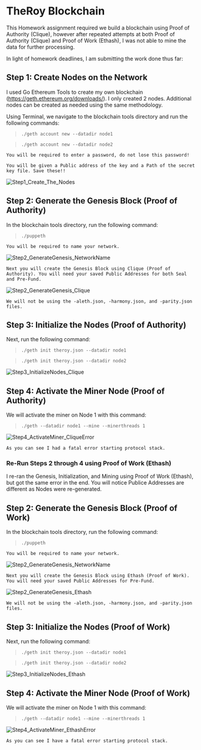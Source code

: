 # TheRoy Blockchain

This Homework assignment required we build a blockchain using Proof of Authority (Clique), however after repeated attempts at both Proof of Authority (Clique) and Proof of Work (Ethash), I was not able to mine the data for further processing.

In light of homework deadlines, I am submitting the work done thus far:

## Step 1: Create Nodes on the Network

I used Go Ethereum Tools to create my own blockchain (https://geth.ethereum.org/downloads/). I only created 2 nodes. Additional nodes can be created as needed using the same methodology.

Using Terminal, we navigate to the blockchain tools directory and run the following commands:

>```./geth account new --datadir node1```

>```./geth account new --datadir node2```

    You will be required to enter a password, do not lose this password!
    
    You will be given a Public address of the key and a Path of the secret key file. Save these!!
    
![Step1_Create_The_Nodes](./Images/Step1_Create_The_Nodes.png "Step 1 - Create the Nodes")

## Step 2: Generate the Genesis Block (Proof of Authority)

In the blockchain tools directory, run the following command:

>```./puppeth```

    You will be required to name your network.
    
![Step2_GenerateGenesis_NetworkName](./Images/Step2_GenerateGenesis_NetworkName.png "Step 2 - Network Name")

    Next you will create the Genesis Block using Clique (Proof of Authority). You will need your saved Public Addresses for both Seal and Pre-Fund.

![Step2_GenerateGenesis_Clique](./Images/Step2_GenerateGenesis_Clique.png "Step 2 - Generate Genesis Node (Proof of Authority)")

    We will not be using the -aleth.json, -harmony.json, and -parity.json files.
    

## Step 3: Initialize the Nodes (Proof of Authority)

Next, run the following command:

>```./geth init theroy.json --datadir node1```

>```./geth init theroy.json --datadir node2```


![Step3_InitializeNodes_Clique](./Images/Step3_InitializeNodes_Clique.png "Step 3 - Initialize the Nodes (Proof of Authority)")


## Step 4: Activate the Miner Node (Proof of Authority)

We will activate the miner on Node 1 with this command:

>```./geth --datadir node1 --mine --minerthreads 1```

![Step4_ActivateMiner_CliqueError](./Images/Step4_ActivateMiner_CliqueError.png "Step 4 - Activate Miner Node (Proof of Authority) - ERROR")

    As you can see I had a fatal error starting protocol stack. 

### Re-Run Steps 2 through 4 using Proof of Work (Ethash)

I re-ran the Genesis, Initialization, and Mining using Proof of Work (Ethash), but got the same error in the end. You will notice Publice Addresses are different as Nodes were re-generated.

## Step 2: Generate the Genesis Block (Proof of Work)

In the blockchain tools directory, run the following command:

>```./puppeth```

    You will be required to name your network.
    
![Step2_GenerateGenesis_NetworkName](./Images/Step2_GenerateGenesis_NetworkName.png "Step 2 - Network Name")

    Next you will create the Genesis Block using Ethash (Proof of Work). You will need your saved Public Addresses for Pre-Fund.

![Step2_GenerateGenesis_Ethash](./Images/Step2_GenerateGenesis_Ethash.png "Step 2 - Generate Genesis Node (Proof of Work)")

    We will not be using the -aleth.json, -harmony.json, and -parity.json files.
    

## Step 3: Initialize the Nodes (Proof of Work)

Next, run the following command:

>```./geth init theroy.json --datadir node1```

>```./geth init theroy.json --datadir node2```


![Step3_InitializeNodes_Ethash](./Images/Step3_InitializeNodes_Ethash.png "Step 3 - Initialize the Nodes (Proof of Work)")


## Step 4: Activate the Miner Node (Proof of Work)

We will activate the miner on Node 1 with this command:

>```./geth --datadir node1 --mine --minerthreads 1```

![Step4_ActivateMiner_EthashError](./Images/Step4_ActivateMiner_EthashError.png "Step 4 - Activate Miner Node (Proof of Work) - ERROR")

    As you can see I have a fatal error starting protocol stack. 